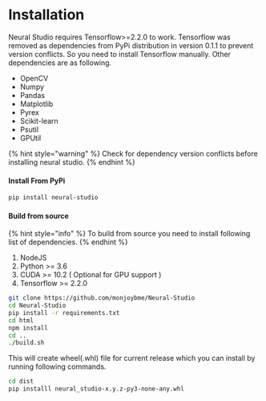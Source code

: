 # Installation

Neural Studio requires Tensorflow&gt;=2.2.0 to work. Tensorflow was removed as dependencies from PyPi distribution in version 0.1.1 to prevent version conflicts. So you need to install Tensorflow manually. Other dependencies are as following.

* OpenCV
* Numpy
* Pandas
* Matplotlib
* Pyrex
* Scikit-learn
* Psutil
* GPUtil

{% hint style="warning" %}
Check for dependency version conflicts before installing neural studio.
{% endhint %}

#### Install From PyPi

```bash
pip install neural-studio
```

#### Build from source

{% hint style="info" %}
To build from source you need to install following list of dependencies.
{% endhint %}

1. NodeJS 
2. Python &gt;= 3.6
3. CUDA &gt;= 10.2 \( Optional for GPU support \)
4. Tensorflow &gt;= 2.2.0 

```bash
git clone https://github.com/monjoybme/Neural-Studio
cd Neural-Studio
pip install -r requirements.txt
cd html
npm install 
cd ..
./build.sh    
```

This will create wheel\(.whl\) file for current release which you can install by running following commands. 

```bash
cd dist
pip installl neural_studio-x.y.z-py3-none-any.whl
```

